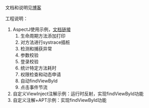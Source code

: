 文档和说明见[博客](https://afauria.github.io)

工程说明：

1. AspectJ使用示例，[文档链接](https://blog.afauria.xyz/2021/12/02/tech-2021-12-02-AspectJ%E4%BB%8B%E7%BB%8D%E5%92%8C%E7%A4%BA%E4%BE%8B/)
    1. 生命周期方法添加打印
    2. 对方法进行systrace插桩
    3. 检测和捕获异常
    4. 参数校验
    5. 登录校验
    6. 统计特定方法耗时
    7. 权限检查和动态申请
    8. 自动findViewById
    9. 点击事件节流
2. 自定义ViewInject注解示例：运行时反射，实现findViewById功能
3. 自定义注解+APT示例：实现findViewById功能
